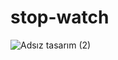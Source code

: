 # stop-watch
![Adsız tasarım (2)](https://user-images.githubusercontent.com/103332831/193429331-c42b13d4-c429-4799-97c7-6c83f0f76e17.gif)

